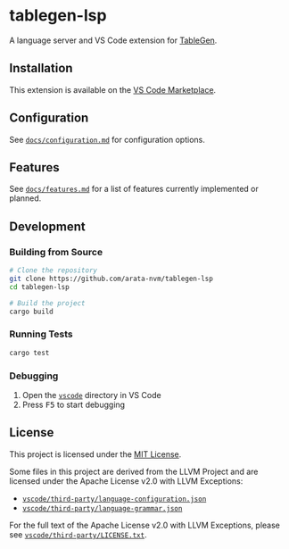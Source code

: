 # tablegen-lsp

A language server and VS Code extension for [TableGen](https://llvm.org/docs/TableGen/index.html).

## Installation

This extension is available on the [VS Code Marketplace](https://marketplace.visualstudio.com/items?itemName=arata-nvm.tablegen-lsp).

## Configuration

See [`docs/configuration.md`](docs/configuration.md) for configuration options.

## Features

See [`docs/features.md`](docs/features.md) for a list of features currently implemented or planned.

## Development

### Building from Source

```bash
# Clone the repository
git clone https://github.com/arata-nvm/tablegen-lsp
cd tablegen-lsp

# Build the project
cargo build
```

### Running Tests

```bash
cargo test
```

### Debugging

1. Open the [`vscode`](vscode) directory in VS Code
2. Press <kbd>F5</kbd> to start debugging

## License

This project is licensed under the [MIT License](vscode/LICENSE).

Some files in this project are derived from the LLVM Project and are licensed under the Apache License v2.0 with LLVM Exceptions:
- [`vscode/third-party/language-configuration.json`](vscode/third-party/language-configuration.json)
- [`vscode/third-party/language-grammar.json`](vscode/third-party/language-grammar.json)

For the full text of the Apache License v2.0 with LLVM Exceptions, please see [`vscode/third-party/LICENSE.txt`](vscode/third-party/LICENSE.txt).
